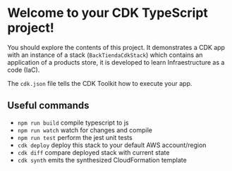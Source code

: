 # Welcome to your CDK TypeScript project!

You should explore the contents of this project. It demonstrates a CDK app with an instance of a stack (`BackTiendaCdkStack`)
which contains an application of a products store, it is developed to learn Infraestructure as a code (IaC).

The `cdk.json` file tells the CDK Toolkit how to execute your app.

## Useful commands

 * `npm run build`   compile typescript to js
 * `npm run watch`   watch for changes and compile
 * `npm run test`    perform the jest unit tests
 * `cdk deploy`      deploy this stack to your default AWS account/region
 * `cdk diff`        compare deployed stack with current state
 * `cdk synth`       emits the synthesized CloudFormation template
